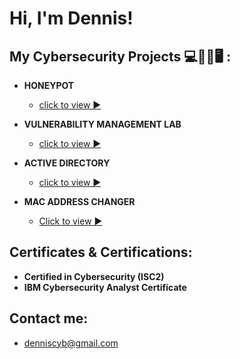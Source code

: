 <h1>Hi, I'm Dennis! </h1>

<h2> My Cybersecurity Projects 💻👨‍💻🖥️ :</h2>

- <b> HONEYPOT </b>
  - [click to view ▶️](https://github.com/DeeOj/Honeypot---RDP-Attacks-)


- <b> VULNERABILITY MANAGEMENT LAB</b>
  - [click to view ▶️](https://github.com/DeeOj/Vulnerability-Mangement-Lab)


- <b> ACTIVE DIRECTORY </b>
  - [click to view ▶️](https://github.com/DeeOj/Active-Directory)  



- <b> MAC ADDRESS CHANGER</b>
  - [Click to view ▶️](https://github.com/DeeOj/MAC-Address-Changer)


<h2> Certificates & Certifications:</h2>

  - <b>Certified in Cybersecurity (ISC2)</b>
  - <b>IBM Cybersecurity Analyst Certificate</b> 


<h2> Contact me:</h2>

- denniscyb@gmail.com 
